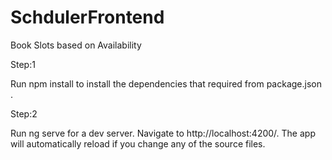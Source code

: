 # SchdulerFrontend
Book Slots based on Availability

Step:1

Run npm install to install the dependencies that required from package.json .

Step:2

Run ng serve for a dev server. Navigate to http://localhost:4200/. The app will automatically reload if you change any of the source files.

